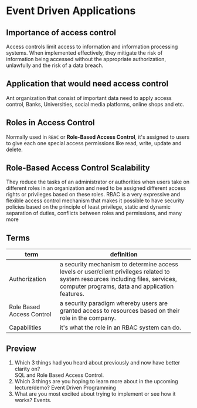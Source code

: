 # Event Driven Applications  

## Importance of access control  
Access controls limit access to information and information processing systems. When implemented effectively, they mitigate the risk of information being accessed without the appropriate authorization, unlawfully and the risk of a data breach.  
## Application that would need access control  
Ant organization that consist of important data need to apply access control, Banks, Universities, social media platforms, online shops and etc.  
## Roles in Access Control  
Normally used in `RBAC` or **Role-Based Access Control**, it's assigned to users to give each one special access permissions like read, write, update and delete.  
## Role-Based Access Control Scalability  
They reduce the tasks of an administrator or authorities when users take on different roles in an organization and need to be assigned different access rights or privileges based on these roles. RBAC is a very expressive and flexible access control mechanism that makes it possible to have security policies based on the principle of least privilege, static and dynamic separation of duties, conflicts between roles and permissions, and many more  




## Terms  



term | definition 
--- | ---
Authorization | a security mechanism to determine access levels or user/client privileges related to system resources including files, services, computer programs, data and application features.
Role Based Access Control |  a security paradigm whereby users are granted access to resources based on their role in the company.
Capabilities | it's what the role in an RBAC system can do.  

 


## Preview  
1. Which 3 things had you heard about previously and now have better clarity on?  
SQL and Role Based Access Control.
1. Which 3 things are you hoping to learn more about in the upcoming lecture/demo?
Event Driven Programming 
1. What are you most excited about trying to implement or see how it works?
Events.  
